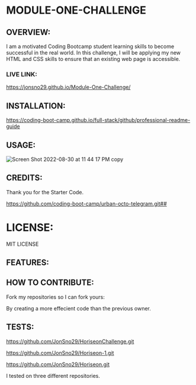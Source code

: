  # MODULE-ONE-CHALLENGE


## OVERVIEW:

I am a motivated Coding Bootcamp student learning skills to become successful in the real world. In this challenge, I will be applying my new HTML and CSS skills to ensure that an existing web page is accessible.

### LIVE LINK:

https://jonsno29.github.io/Module-One-Challenge/

## INSTALLATION:
 
 https://coding-boot-camp.github.io/full-stack/github/professional-readme-guide

## USAGE:

![Screen Shot 2022-08-30 at 11 44 17 PM copy](https://user-images.githubusercontent.com/109987633/187611553-10181f29-d2f0-43e1-8444-455eb8bf9f9a.png)

## CREDITS:

Thank you for the Starter Code.

https://github.com/coding-boot-camp/urban-octo-telegram.git## 

# LICENSE:

MIT LICENSE

## FEATURES:

## HOW TO CONTRIBUTE:

Fork my repositories so I can fork yours:


By creating a more effecient code than the previous owner.

## TESTS:

 https://github.com/JonSno29/HoriseonChallenge.git
 
 https://github.com/JonSno29/Horiseon-1.git
 
 https://github.com/JonSno29/Horiseon.git
 
 I tested on three different repositories.
